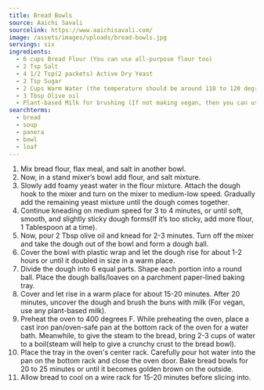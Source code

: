```yaml
---
title: Bread Bowls
source: Aaichi Savali
sourcelink: https://www.aaichisavali.com/
image: /assets/images/uploads/bread-bowls.jpg
servings: six
ingredients:
  - 6 cups Bread Flour (You can use all-purpose flour too)
  - 2 Tsp Salt
  - 4 1/2 Tsp(2 packets) Active Dry Yeast
  - 2 Tsp Sugar
  - 2 Cups Warm Water (the temperature should be around 110 to 120 degrees)
  - 3 Tbsp Olive oil
  - Plant-based Milk for brushing (If not making vegan, then you can use milk or give egg wash)
searchterms:
  - bread
  - soup
  - panera
  - bowl
  - loaf
---
```


1. Mix bread flour, flax meal, and salt in another bowl.
2. Now, in a stand mixer’s bowl add flour, and salt mixture.
3. Slowly add foamy yeast water in the flour mixture. Attach the dough hook to the mixer and turn on the mixer to medium-low speed. Gradually add the remaining yeast mixture until the dough comes together.
4. Continue kneading on medium speed for 3 to 4 minutes, or until soft, smooth, and slightly sticky dough forms(If it’s too sticky, add more flour, 1 Tablespoon at a time).
5. Now, pour 2 Tbsp olive oil and knead for 2-3 minutes. Turn off the mixer and take the dough out of the bowl and form a dough ball.
6. Cover the bowl with plastic wrap and let the dough rise for about 1-2 hours or until it doubled in size in a warm place.
7. Divide the dough into 6 equal parts. Shape each portion into a round ball. Place the dough balls/loaves on a parchment paper-lined baking tray.
8. Cover and let rise in a warm place for about 15-20 minutes. After 20 minutes, uncover the dough and brush the buns with milk (For vegan, use any plant-based milk).
9. Preheat the oven to 400 degrees F. While preheating the oven, place a cast iron pan/oven-safe pan at the bottom rack of the oven for a water bath. Meanwhile, to give the steam to the bread, bring 2-3 cups of water to a boil(steam will help to give a crunchy crust to the bread bowl).
10. Place the tray in the oven's center rack. Carefully pour hot water into the pan on the bottom rack and close the oven door. Bake bread bowls for 20 to 25 minutes or until it becomes golden brown on the outside.
11. Allow bread to cool on a wire rack for 15-20 minutes before slicing into.
